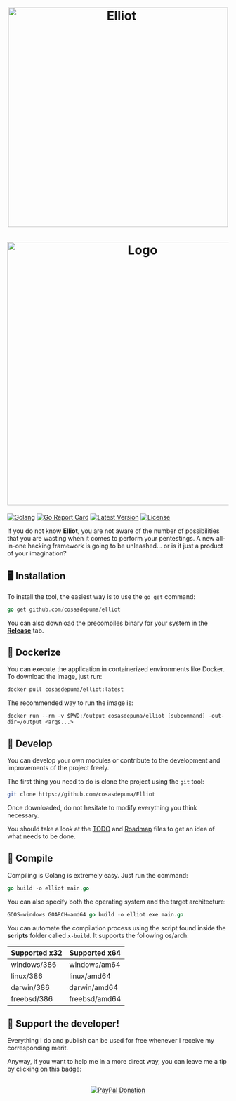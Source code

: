 <h1 align="center">
  <img src="https://raw.githubusercontent.com/CosasDePuma/Elliot/master/.github/readme/elliot.gif" alt="Elliot" width="500">
  <br><br>
  <img src="https://raw.githubusercontent.com/CosasDePuma/Elliot/master/.github/readme/logo.png" alt="Logo" width="600">
</h1>

[![Golang](https://img.shields.io/github/go-mod/go-version/cosasdepuma/elliot?style=for-the-badge)](https://pkg.go.dev/mod/github.com/cosasdepuma/elliot)
[![Go Report Card](https://goreportcard.com/badge/github.com/cosasdepuma/elliot?style=for-the-badge)](https://goreportcard.com/report/github.com/cosasdepuma/elliot)
[![Latest Version](https://img.shields.io/badge/latest-v0.0.2-green?style=for-the-badge)](https://github.com/CosasDePuma/Elliot/releases/)
[![License](https://img.shields.io/github/license/cosasdepuma/elliot?style=for-the-badge&color=important)](./LICENSE)

If you do not know **Elliot**, you are not aware of the number of possibilities that you are wasting when it comes to perform your pentestings. A new all-in-one hacking framework is going to be unleashed... or is it just a product of your imagination?

🖥️ Installation
---
To install the tool, the easiest way is to use the `go get` command:

```go
go get github.com/cosasdepuma/elliot
```

You can also download the precompiles binary for your system in the [**Release**](https://github.com/CosasDePuma/Elliot/releases) tab.

🐋 Dockerize
---
You can execute the application in containerized environments like Docker. To download the image, just run:

```sh
docker pull cosasdepuma/elliot:latest
```

The recommended way to run the image is:

```
docker run --rm -v $PWD:/output cosasdepuma/elliot [subcommand] -out-dir=/output <args...>
```

🔩 Develop
---
You can develop your own modules or contribute to the development and improvements of the project freely.

The first thing you need to do is clone the project using the `git` tool:

```sh
git clone https://github.com/cosasdepuma/Elliot
```

Once downloaded, do not hesitate to modify everything you think necessary.

You should take a look at the [TODO](./TODO.md) and [Roadmap](ROADMAP.md) files to get an idea of what needs to be done.

🔧 Compile
---

Compiling is Golang is extremely easy. Just run the command:

```go
go build -o elliot main.go
```

You can also specify both the operating system and the target architecture:

```go
GOOS=windows GOARCH=amd64 go build -o elliot.exe main.go
```

You can automate the compilation process using the script found inside the **scripts** folder called `x-build`. It supports the following os/arch:

| Supported x32 | Supported x64 |
| --- | --- |
| windows/386 | windows/am64 |
| linux/386 | linux/amd64 |
| darwin/386 | darwin/amd64 |
| freebsd/386 | freebsd/amd64 |

🐙 Support the developer!
----
Everything I do and publish can be used for free whenever I receive my corresponding merit.

Anyway, if you want to help me in a more direct way, you can leave me a tip by clicking on this badge:

<p align="center">
    </br>
    <a href="https://www.paypal.me/cosasdepuma/"><img src="https://img.shields.io/badge/Donate-PayPal-blue.svg?style=for-the-badge" alt="PayPal Donation"></a>
</p>